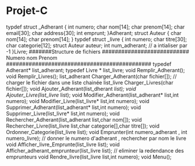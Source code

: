 # Projet-C
typdef struct _Adherant {
  int numero; 
  char nom[14];
  char prenom[14];
  char email[30]; 
  char address{30];
  int emprunt;
}Adherant;
struct Auteur {
  char nom[14]; 
  char prenom[14];
}
typdef struct _livre {
  int numero;
  char titre[30];
  char categorie[12];
  struct Auteur auteur;
  int num_adherant; // a intialiser par -1
}Livre;
#######Structure de fichiers ###########################
            Numero nom Prenom 
#############################################
typedef Adherant* list_adherant;
typedef Livre * list_livre;
void Remplir_Adherant();
void Remplir_Livres();
list_adherant Charger_Adherant(char fichier[]); // charger le fichier dans une liste chainée
list_livre Charger_Livres(char fichier[]);
void Ajouter_Adherant(list_dherant *list);
void Ajouter_Livre(list_livre* list);
void Modifier_Adherant(list_adherant* list,int numero);
void Modifier_Livre(list_livre* list,int numero);
void Supprimer_Adherant(list_adherant* list,int numero);
void Supprimer_Livre(list_livre* list,int numero);
void Rechercher_Adherant(list_adherant list,char nom[]);
void Rechercher_Livre(list_livre list,char categorie[],char titre[]);
void Ordonner_Categorie(list_livre list);
void Emprunter(int numero_adherant , int numero_livre); // donner le numero d'adherant  , rechercher par nom le livre
void Afficher_livre_Emprunte(list_livre list);
void Afficher_adherant_emprunteur(list_livre list); // eliminer la redendance des emprunteurs
void Rendre_livre(list_livre list,int numero);
void Menu();

